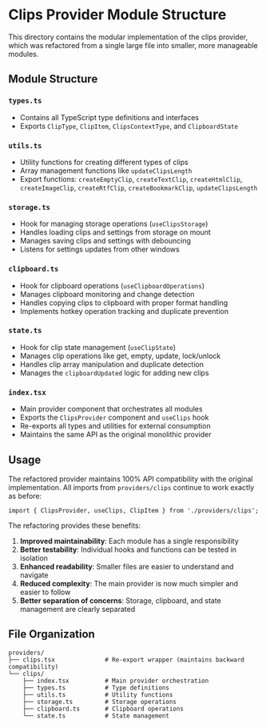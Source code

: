 # Clips Provider Module Structure

This directory contains the modular implementation of the clips provider, which was refactored from a single large file into smaller, more manageable modules.

## Module Structure

### `types.ts`

- Contains all TypeScript type definitions and interfaces
- Exports `ClipType`, `ClipItem`, `ClipsContextType`, and `ClipboardState`

### `utils.ts`

- Utility functions for creating different types of clips
- Array management functions like `updateClipsLength`
- Export functions: `createEmptyClip`, `createTextClip`, `createHtmlClip`, `createImageClip`, `createRtfClip`, `createBookmarkClip`, `updateClipsLength`

### `storage.ts`

- Hook for managing storage operations (`useClipsStorage`)
- Handles loading clips and settings from storage on mount
- Manages saving clips and settings with debouncing
- Listens for settings updates from other windows

### `clipboard.ts`

- Hook for clipboard operations (`useClipboardOperations`)
- Manages clipboard monitoring and change detection
- Handles copying clips to clipboard with proper format handling
- Implements hotkey operation tracking and duplicate prevention

### `state.ts`

- Hook for clip state management (`useClipState`)
- Manages clip operations like get, empty, update, lock/unlock
- Handles clip array manipulation and duplicate detection
- Manages the `clipboardUpdated` logic for adding new clips

### `index.tsx`

- Main provider component that orchestrates all modules
- Exports the `ClipsProvider` component and `useClips` hook
- Re-exports all types and utilities for external consumption
- Maintains the same API as the original monolithic provider

## Usage

The refactored provider maintains 100% API compatibility with the original implementation. All imports from `providers/clips` continue to work exactly as before:

```tsx
import { ClipsProvider, useClips, ClipItem } from './providers/clips';
```

The refactoring provides these benefits:

1. **Improved maintainability**: Each module has a single responsibility
2. **Better testability**: Individual hooks and functions can be tested in isolation
3. **Enhanced readability**: Smaller files are easier to understand and navigate
4. **Reduced complexity**: The main provider is now much simpler and easier to follow
5. **Better separation of concerns**: Storage, clipboard, and state management are clearly separated

## File Organization

```
providers/
├── clips.tsx              # Re-export wrapper (maintains backward compatibility)
└── clips/
    ├── index.tsx          # Main provider orchestration
    ├── types.ts           # Type definitions
    ├── utils.ts           # Utility functions
    ├── storage.ts         # Storage operations
    ├── clipboard.ts       # Clipboard operations
    └── state.ts           # State management
```
